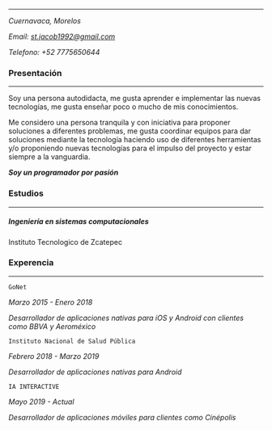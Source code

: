 
---
*Cuernavaca, Morelos*

*Email: st.jacob1992@gmail.com*

*Telefono: +52 7775650644*


### **Presentación**
---
Soy una persona autodidacta, me gusta aprender e implementar las nuevas tecnologías, me gusta enseñar poco o mucho de mis conocimientos.

Me considero una persona tranquila y con iniciativa para proponer soluciones a diferentes problemas, me gusta coordinar equipos para dar soluciones mediante la tecnología haciendo uso de diferentes herramientas y/o proponiendo nuevas tecnologías para el impulso del proyecto y estar siempre a la vanguardia.

***Soy un programador por pasión***

### **Estudios**
---
##### Ingeniería en sistemas computacionales
Instituto Tecnologico de Zcatepec

### **Experencia**
---
`GoNet`

*Marzo 2015 - Enero 2018*

*Desarrollador de aplicaciones nativas para iOS y Android con clientes como BBVA y Aeroméxico*

`Instituto Nacional de Salud Pública`

*Febrero 2018 - Marzo 2019*

*Desarrollador de aplicaciones nativas para Android*

`IA INTERACTIVE`

*Mayo 2019 - Actual*

*Desarrollador de aplicaciones móviles para clientes como Cinépolis*
